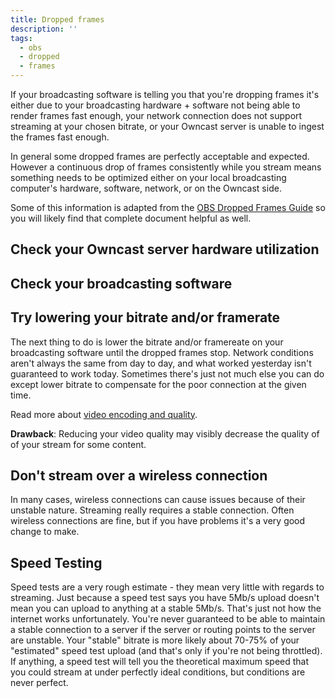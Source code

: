 ```yaml
---
title: Dropped frames
description: ''
tags:
  - obs
  - dropped
  - frames
---
```


If your broadcasting software is telling you that you're dropping frames it's either due to your broadcasting hardware + software not being able to render frames fast enough, your network connection does not support streaming at your chosen bitrate, or your Owncast server is unable to ingest the frames fast enough.

In general some dropped frames are perfectly acceptable and expected. However a continuous drop of frames consistently while you stream means something needs to be optimized either on your local broadcasting computer's hardware, software, network, or on the Owncast side.

Some of this information is adapted from the [OBS Dropped Frames Guide](https://github.com/obsproject/obs-studio/wiki/Dropped-Frames-and-General-Connection-Issues) so you will likely find that complete document helpful as well.

## Check your Owncast server hardware utilization

## Check your broadcasting software

## Try lowering your bitrate and/or framerate

The next thing to do is lower the bitrate and/or framereate on your broadcasting software until the dropped frames stop. Network conditions aren't always the same from day to day, and what worked yesterday isn't guaranteed to work today. Sometimes there's just not much else you can do except lower bitrate to compensate for the poor connection at the given time.

Read more about [video encoding and quality](/docs/video).

**Drawback**: Reducing your video quality may visibly decrease the quality of of your stream for some content.

## Don't stream over a wireless connection

In many cases, wireless connections can cause issues because of their unstable nature. Streaming really requires a stable connection. Often wireless connections are fine, but if you have problems it's a very good change to make.

## Speed Testing

Speed tests are a very rough estimate - they mean very little with regards to streaming. Just because a speed test says you have 5Mb/s upload doesn't mean you can upload to anything at a stable 5Mb/s. That's just not how the internet works unfortunately. You're never guaranteed to be able to maintain a stable connection to a server if the server or routing points to the server are unstable. Your "stable" bitrate is more likely about 70-75% of your "estimated" speed test upload (and that's only if you're not being throttled). If anything, a speed test will tell you the theoretical maximum speed that you could stream at under perfectly ideal conditions, but conditions are never perfect.
